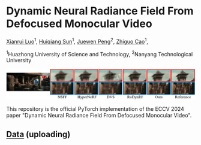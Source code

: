 # Dynamic Neural Radiance Field From Defocused Monocular Video

[Xianrui Luo](https://scholar.google.com/citations?hl=en&user=tUeWQ5AAAAAJ)<sup>1</sup>,
[Huiqiang Sun](https://scholar.google.com/citations?user=CafUdpEAAAAJ&hl=en)<sup>1</sup>,
[Juewen Peng](https://scholar.google.com/citations?hl=en&user=fYC6lCUAAAAJ)<sup>2</sup>,
[Zhiguo Cao](http://english.aia.hust.edu.cn/info/1085/1528.htm)<sup>1</sup>,

<sup>1</sup>Huazhong University of Science and Technology, <sup>2</sup>Nanyang Technological University

<p align="center">
<img src=https://github.com/notorious-eric/D2RF/blob/main/quantitative_github.png/>
</p>


This repository is the official PyTorch implementation of the ECCV 2024 paper "Dynamic Neural Radiance Field From Defocused Monocular Video".

## [Data](https://drive.google.com/drive/folders/1nUNWrFLKmK2g-ClJ4Nd9OGuxhYeu6Sv7?usp=sharing) (uploading)
